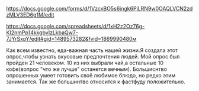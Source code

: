 https://docs.google.com/forms/d/1VzcxBO5s6jngk6PiLRN9w0OAQLVCN2zdzMLV3ED6g1M/edit

https://docs.google.com/spreadsheets/d/1xH2z2Oz76g-KI2nmPp14kkgbvIzLkbaQw7-7JYrSxpY/edit#gid=1489573282&fvid=1869990480м 


Как всем известно, еда-важная часть нашей жизни.Я создала этот опрос,чтобы узнать вкусовые предпочтения людей. Мой опрос был пройден 21 человеком. 10 из них выбрали чай,а остальные 10 кофе(вопрос "что же лучше" останется вечным). Большиснтво опрошенных умеет готовить своё любимое блюдо, но редко этим занимается. Так же большинтво относится к фастфуду положительно.
